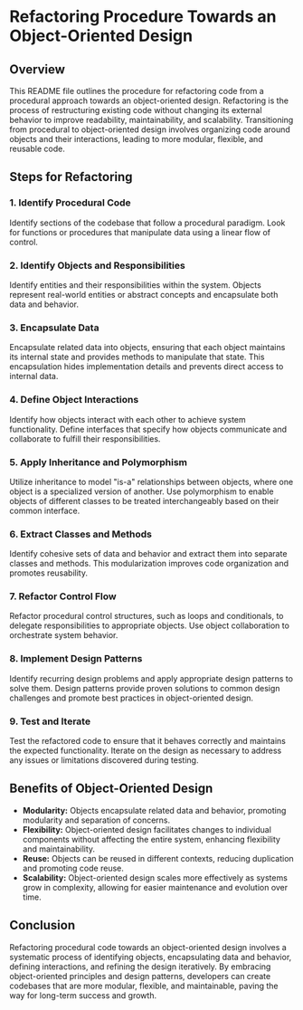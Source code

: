# Refactoring Procedure Towards an Object-Oriented Design

## Overview

This README file outlines the procedure for refactoring code from a procedural approach towards an object-oriented design. Refactoring is the process of restructuring existing code without changing its external behavior to improve readability, maintainability, and scalability. Transitioning from procedural to object-oriented design involves organizing code around objects and their interactions, leading to more modular, flexible, and reusable code.

## Steps for Refactoring

### 1. Identify Procedural Code

Identify sections of the codebase that follow a procedural paradigm. Look for functions or procedures that manipulate data using a linear flow of control.

### 2. Identify Objects and Responsibilities

Identify entities and their responsibilities within the system. Objects represent real-world entities or abstract concepts and encapsulate both data and behavior.

### 3. Encapsulate Data

Encapsulate related data into objects, ensuring that each object maintains its internal state and provides methods to manipulate that state. This encapsulation hides implementation details and prevents direct access to internal data.

### 4. Define Object Interactions

Identify how objects interact with each other to achieve system functionality. Define interfaces that specify how objects communicate and collaborate to fulfill their responsibilities.

### 5. Apply Inheritance and Polymorphism

Utilize inheritance to model "is-a" relationships between objects, where one object is a specialized version of another. Use polymorphism to enable objects of different classes to be treated interchangeably based on their common interface.

### 6. Extract Classes and Methods

Identify cohesive sets of data and behavior and extract them into separate classes and methods. This modularization improves code organization and promotes reusability.

### 7. Refactor Control Flow

Refactor procedural control structures, such as loops and conditionals, to delegate responsibilities to appropriate objects. Use object collaboration to orchestrate system behavior.

### 8. Implement Design Patterns

Identify recurring design problems and apply appropriate design patterns to solve them. Design patterns provide proven solutions to common design challenges and promote best practices in object-oriented design.

### 9. Test and Iterate

Test the refactored code to ensure that it behaves correctly and maintains the expected functionality. Iterate on the design as necessary to address any issues or limitations discovered during testing.

## Benefits of Object-Oriented Design

- **Modularity:** Objects encapsulate related data and behavior, promoting modularity and separation of concerns.
- **Flexibility:** Object-oriented design facilitates changes to individual components without affecting the entire system, enhancing flexibility and maintainability.
- **Reuse:** Objects can be reused in different contexts, reducing duplication and promoting code reuse.
- **Scalability:** Object-oriented design scales more effectively as systems grow in complexity, allowing for easier maintenance and evolution over time.

## Conclusion

Refactoring procedural code towards an object-oriented design involves a systematic process of identifying objects, encapsulating data and behavior, defining interactions, and refining the design iteratively. By embracing object-oriented principles and design patterns, developers can create codebases that are more modular, flexible, and maintainable, paving the way for long-term success and growth.